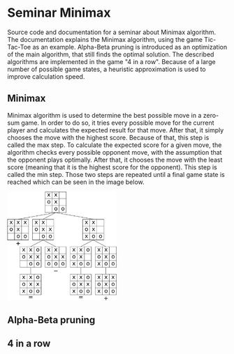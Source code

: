 # Seminar Minimax

Source code and documentation for a seminar about Minimax algorithm. The documentation explains the Minimax algorithm, using the game Tic-Tac-Toe as an example. Alpha-Beta pruning is introduced as an optimization of the main algorithm, that still finds the optimal solution. The described algorithms are implemented in the game "4 in a row". Because of a large number of possible game states, a heuristic approximation is used to improve calculation speed.

## Minimax
Minimax algorithm is used to determine the best possible move in a zero-sum game. In order to do so, it tries every possible move for the current player and calculates the expected result for that move. After that, it simply chooses the move with the highest score. Because of that, this step is called the max step.
To calculate the expected score for a given move, the algorithm checks every possible opponent move, with the assumption that the opponent plays optimally. After that, it chooses the move with the least score (meaning that it is the highest score for the opponent). This step is called the min step. 
Those two steps are repeated until a final game state is reached which can be seen in the image below.

<img src="Documentation/Samples/tttExample.png" width="250">

## Alpha-Beta pruning

## 4 in a row
